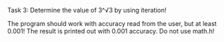 Task 3: Determine the value of 3^√3 by using iteration!

The program should work with accuracy read from the user, but at least 0.001! The result is
printed out with 0.001 accuracy. Do not use math.h!